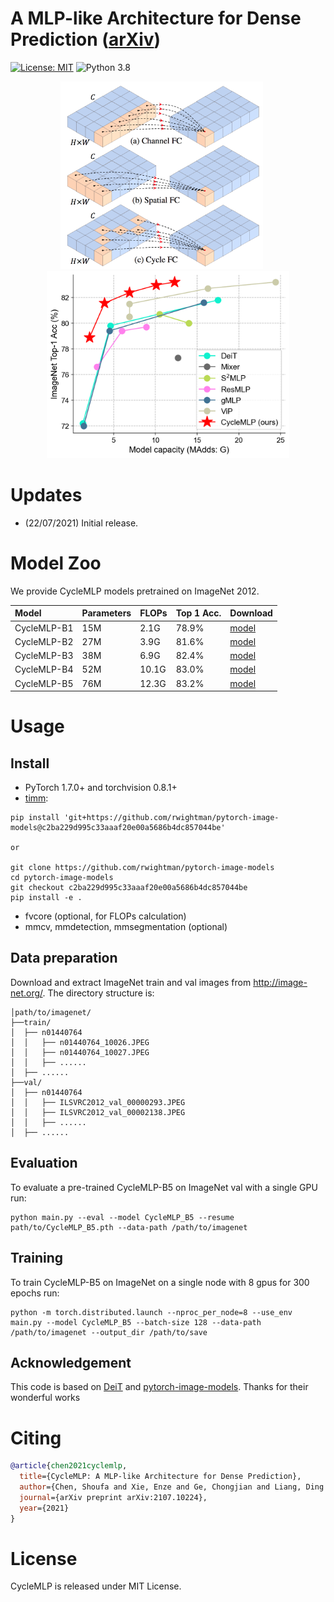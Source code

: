 # A MLP-like Architecture for Dense Prediction ([arXiv](https://arxiv.org/abs/2107.10224))

[![License: MIT](https://img.shields.io/badge/License-MIT-yellow.svg)](https://opensource.org/licenses/MIT)
![Python 3.8](https://img.shields.io/badge/python-3.8-green.svg)



<p align="middle">
  <img src="figures/teaser.png" height="300" />
  &nbsp;&nbsp;&nbsp;&nbsp;
  <img src="figures/flops.png" height="300" />
</p>

# Updates

- (22/07/2021) Initial release.



# Model Zoo

We provide CycleMLP models pretrained on ImageNet 2012.

| Model                | Parameters | FLOPs    | Top 1 Acc. | Download |
| :------------------- | :--------- | :------- | :--------- | :------- |
| CycleMLP-B1          | 15M        |  2.1G    |  78.9%     |[model](https://github.com/ShoufaChen/CycleMLP/releases/download/v0.1/CycleMLP_B1.pth)|
| CycleMLP-B2          | 27M        |  3.9G    |  81.6%     |[model](https://github.com/ShoufaChen/CycleMLP/releases/download/v0.1/CycleMLP_B2.pth)|
| CycleMLP-B3          | 38M        |  6.9G    |  82.4%     |[model](https://github.com/ShoufaChen/CycleMLP/releases/download/v0.1/CycleMLP_B3.pth)|
| CycleMLP-B4          | 52M        |  10.1G   |  83.0%     |[model](https://github.com/ShoufaChen/CycleMLP/releases/download/v0.1/CycleMLP_B4.pth)|
| CycleMLP-B5          | 76M        |  12.3G   |  83.2%     |[model](https://github.com/ShoufaChen/CycleMLP/releases/download/v0.1/CycleMLP_B5.pth)|


# Usage


## Install

- PyTorch 1.7.0+ and torchvision 0.8.1+
- [timm](https://github.com/rwightman/pytorch-image-models/tree/c2ba229d995c33aaaf20e00a5686b4dc857044be):
```
pip install 'git+https://github.com/rwightman/pytorch-image-models@c2ba229d995c33aaaf20e00a5686b4dc857044be'

or

git clone https://github.com/rwightman/pytorch-image-models
cd pytorch-image-models
git checkout c2ba229d995c33aaaf20e00a5686b4dc857044be
pip install -e .
```
- fvcore (optional, for FLOPs calculation)
- mmcv, mmdetection, mmsegmentation (optional)

## Data preparation

Download and extract ImageNet train and val images from http://image-net.org/.
The directory structure is:

```
│path/to/imagenet/
├──train/
│  ├── n01440764
│  │   ├── n01440764_10026.JPEG
│  │   ├── n01440764_10027.JPEG
│  │   ├── ......
│  ├── ......
├──val/
│  ├── n01440764
│  │   ├── ILSVRC2012_val_00000293.JPEG
│  │   ├── ILSVRC2012_val_00002138.JPEG
│  │   ├── ......
│  ├── ......
```

## Evaluation
To evaluate a pre-trained CycleMLP-B5 on ImageNet val with a single GPU run:
```
python main.py --eval --model CycleMLP_B5 --resume path/to/CycleMLP_B5.pth --data-path /path/to/imagenet
```


## Training

To train CycleMLP-B5 on ImageNet on a single node with 8 gpus for 300 epochs run:
```
python -m torch.distributed.launch --nproc_per_node=8 --use_env main.py --model CycleMLP_B5 --batch-size 128 --data-path /path/to/imagenet --output_dir /path/to/save
```
## Acknowledgement
This code is based on [DeiT](https://github.com/facebookresearch/deit) and [pytorch-image-models](https://github.com/rwightman/pytorch-image-models). Thanks for their wonderful works


# Citing

```bibtex
@article{chen2021cyclemlp,
  title={CycleMLP: A MLP-like Architecture for Dense Prediction},
  author={Chen, Shoufa and Xie, Enze and Ge, Chongjian and Liang, Ding and Luo, Ping},
  journal={arXiv preprint arXiv:2107.10224},
  year={2021}
}
```

# License

CycleMLP is released under MIT License.
